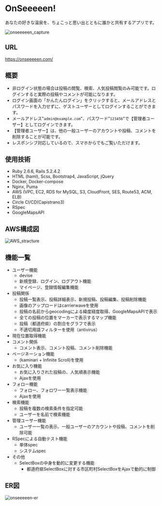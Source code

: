# OnSeeeeen!
あなたの好きな温泉を、ちょこっと思い出とともに誰かと共有するアプリです。

![onseeeeen_capture](https://user-images.githubusercontent.com/64575727/86012132-93eea380-ba58-11ea-927a-0ed81766779a.jpg)

## URL
https://onseeeeen.com/

## 概要
- 非ログイン状態の場合は投稿の閲覧、検索、人気投稿閲覧のみ可能です。ログインすると実際の投稿やコメントが可能になります。<br>
- ログイン画面の「かんたんログイン」をクリックすると、メールアドレスとパスワードを入力せずに、ゲストユーザーとしてログインすることができます。<br>
- メールアドレス"`admin@example.com`"、パスワード"`123456`"で【管理者ユーザー】としてログインできます。<br>
- 【管理者ユーザー】は、他の一般ユーザーのアカウントや投稿、コメントを削除することが可能です。<br>
- レスポンシブ対応しているので、スマホからでもご覧いただけます。

## 使用技術
- Ruby 2.6.6, Rails 5.2.4.2
- HTML (haml), Scss, Bootstrap4, JavaScript, jQuery
- Docker, Docker-compose
- Nginx, Puma
- AWS (VPC, EC2, RDS for MySQL, S3, CloudFront, SES, Route53, ACM, ELB)
- Circle CI/CD(Capistrano3)
- RSpec
- GoogleMapsAPI

## AWS構成図
![AWS_stracture](https://user-images.githubusercontent.com/64575727/86011966-55f17f80-ba58-11ea-821c-1a03b0bd050e.jpg)

## 機能一覧
- ユーザー機能
  - devise
  - 新規登録、ログイン、ログアウト機能
  - マイページ、登録情報編集機能
- 投稿関係
  - 投稿一覧表示、投稿詳細表示、新規投稿、投稿編集、投稿削除機能
  - 画像のアップロードはcarrierwaveを使用
  - 投稿の名前からgeocodingによる緯度経度取得、GoogleMapsAPIで表示
  - 全ての投稿の位置をマーカーで表示するマップ機能
  - 投稿（都道府県）の割合をグラフで表示
  - 不適切用語フィルターを使用（antivirus）
- 現在位置取得機能
- コメント関係
  - コメント表示、コメント投稿、コメント削除機能
- ページネーション機能
  - (kaminari + Infinite Scroll)を使用
- お気に入り機能
  - お気に入りされた投稿の、人気順表示機能
  - Ajaxを使用
- フォロー機能
  - フォロー、フォロワー一覧表示機能
  - Ajaxを使用
- 検索機能
  - 投稿を複数の検索条件を指定可能
  - ユーザーを名前で検索機能
- 管理ユーザー機能
  - ユーザー一覧の表示、一般ユーザーのアカウントや投稿、コメントを削除可能
- RSpecによる自動テスト機能
  - 単体spec
  - システムspec
- その他
  - SelectBoxの中身を動的に変更する機能
    - 都道府県SelectBoxに対する市区町村SelectBoxをAjaxで動的に制御

## ER図
![onseeeeen-er](https://user-images.githubusercontent.com/64575727/86100279-97833880-baf3-11ea-8921-741787da708b.jpg)

